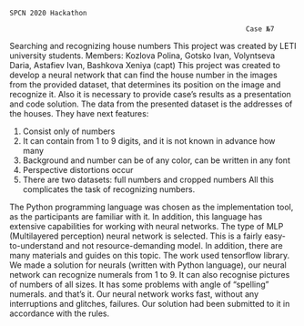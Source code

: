     SPCN 2020 Hackathon

                                                              Case №7 
Searching and recognizing house numbers
This project was created by LETI university students. Members: Kozlova Polina, Gotsko Ivan, Volyntseva Daria, Astafiev Ivan, Bashkova Xeniya (capt)
This project was created to develop a neural network that can find the house number in the images from the provided dataset, that determines its position on the image and recognize it. Also it is necessary to provide case’s results as a presentation and code solution.
The data from the presented dataset is the addresses of the houses. They have next features:
1. Consist only of numbers
2. It can contain from 1 to 9 digits, and it is not
known in advance how many
3. Background and number can be of any color, can be
written in any font
4. Perspective distortions occur
5. There are two datasets: full numbers and cropped numbers
All this complicates the task of recognizing numbers.
 
The Python programming language was chosen as the implementation tool, as the participants are familiar with it. In addition, this language has extensive capabilities for working with neural networks.
The type of MLP (Multilayered perception) neural network is selected. This is a fairly easy-to-understand and not resource-demanding model. In addition, there are many materials and guides on this topic.
The work used tensorflow library.
We made a solution for neurals (written with Python language), our neural network can recognize numerals from 1 to 9. It can also recognise pictures of numbers of all sizes. It has some problems with angle of “spelling” numerals. and that’s it. Our neural network works fast, without any interruptions and glitches, failures.
Our solution had been submitted to it in accordance with the rules.

